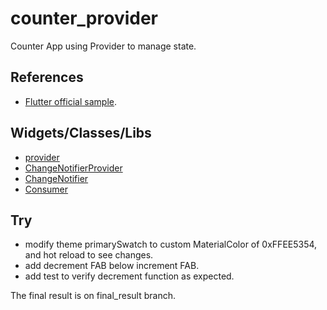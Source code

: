 # counter_provider

Counter App using Provider to manage state.

## References

 - [Flutter official sample](https://github.com/flutter/samples/tree/master/provider_counter).

## Widgets/Classes/Libs

 - [provider](https://pub.dev/packages/provider)
 - [ChangeNotifierProvider](https://pub.dev/documentation/provider/latest/provider/ChangeNotifierProvider-class.html)
 - [ChangeNotifier](https://api.flutter.dev/flutter/foundation/ChangeNotifier-class.html)
 - [Consumer](https://pub.dev/documentation/provider/latest/provider/Consumer-class.html)

## Try

 - modify theme primarySwatch to custom MaterialColor of 0xFFEE5354, and hot reload to see changes.
 - add decrement FAB below increment FAB.
 - add test to verify decrement function as expected.


 The final result is on final_result branch.